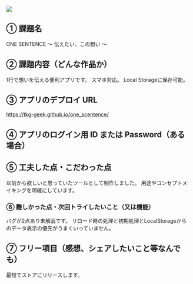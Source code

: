 ![](https://img.shields.io/badge/html-5.0-green)

## ① 課題名

ONE SENTENCE  〜 伝えたい、この想い 〜

## ② 課題内容（どんな作品か）

1行で想いを伝える便利アプリです。
スマホ対応。
Local Storageに保存可能。

## ③ アプリのデプロイ URL

https://tkg-geek.github.io/one_scentence/

## ④ アプリのログイン用 ID または Password（ある場合）

## ⑤ 工夫した点・こだわった点

以前から欲しいと思っていたツールとして制作しました。
用途やコンセプトメイキングを明確にしています。

### ⑥ 難しかった点・次回トライしたいこと（又は機能）

バグが2点あり未解消です。
リロード時の処理と初期処理とLocalStorageからのデータ表示の優先がうまくいっていません。

## ⑦ フリー項目（感想、シェアしたいこと等なんでも）

最短でストアにリリースします。